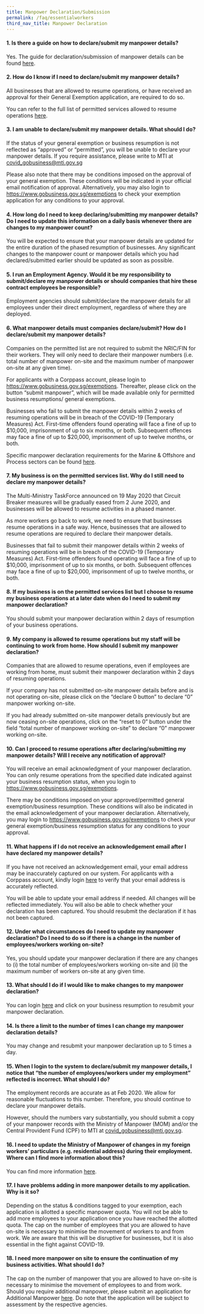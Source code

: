 ```yaml
---
title: Manpower Declaration/Submission
permalink: /faq/essentialworkers
third_nav_title: Manpower Declaration
---
```


#### **1. Is there a guide on how to declare/submit my manpower details?**
Yes. The guide for declaration/submission of manpower details can be found <a href="https://file.go.gov.sg/essentialmanpowerguide25sep.pdf" target="_blank">here</a>.

#### **2. How do I know if I need to declare/submit my manpower details?**
All businesses that are allowed to resume operations, or have received an approval for their General Exemption application, are required to do so.

You can refer to the full list of permitted services allowed to resume operations <a href="https://covid.gobusiness.gov.sg/guides/permittedserviceslist2.pdf" target="_blank">here</a>.

#### **3. I am unable to declare/submit my manpower details. What should I do?**
If the status of your general exemption or business resumption is not reflected as “approved” or “permitted”, you will be unable to declare your manpower details. If you require assistance, please write to MTI at <a href = "mailto: covid_gobusiness@mti.gov.sg">covid_gobusiness@mti.gov.sg</a>

Please also note that there may be conditions imposed on the approval of your general exemption. These conditions will be indicated in your official email notification of approval. Alternatively, you may also login to <a href="https://go.gov.sg/exemptionstatus" target="_blank">https://www.gobusiness.gov.sg/exemptions</a> to check your exemption application for any conditions to your approval.

#### **4. How long do I need to keep declaring/submitting my manpower details? Do I need to update this information on a daily basis whenever there are changes to my manpower count?**
You will be expected to  ensure that your manpower details are updated for the entire duration of the phased resumption of businesses.  Any significant changes to the manpower count or manpower details which you had declared/submitted earlier should be updated as soon as possible.

#### **5. I run an Employment Agency. Would it be my responsibility to submit/declare my manpower details or should companies that hire these contract employees be responsible?**
Employment agencies should submit/declare the manpower details for all employees under their direct employment, regardless of where they are deployed.

#### **6. What manpower details must companies declare/submit? How do I declare/submit my manpower details?**
Companies on the permitted list are not required to submit the NRIC/FIN for their workers. They will only need to declare their manpower numbers (i.e. total number of manpower on-site and the maximum number of manpower on-site at any given time).

For applicants with a Corppass account, please login to <a href="https://www.gobusiness.gov.sg/exemptions" target="_blank">https://www.gobusiness.gov.sg/exemptions</a>. Thereafter, please click on the button “submit manpower”, which will be made available only for permitted business resumptions/ general exemptions. 

Businesses who fail to submit the manpower details within 2 weeks of resuming operations will be in breach of the COVID-19 (Temporary Measures) Act. First-time offenders found operating will face a fine of up to $10,000, imprisonment of up to six months, or both. Subsequent offences may face a fine of up to $20,000, imprisonment of up to twelve months, or both.

Specific manpower declaration requirements for the Marine & Offshore and Process sectors can be found <a href="/faq/essentialworkers/offshore" target="_blank">here</a>.

#### **7. My business is on the permitted services list. Why do I still need to declare my manpower details?**
The Multi-Ministry TaskForce announced on 19 May 2020 that Circuit Breaker measures will be gradually eased from 2 June 2020, and businesses will be allowed to resume activities in a phased manner.

As more workers go back to work, we need to ensure that businesses resume operations in a safe way. Hence, businesses that are allowed to resume operations are required to declare their manpower details.

Businesses that fail to submit their manpower details within 2 weeks of resuming operations will be in breach of the COVID-19 (Temporary Measures) Act. First-time offenders found operating will face a fine of up to $10,000, imprisonment of up to six months, or both. Subsequent offences may face a fine of up to $20,000, imprisonment of up to twelve months, or both.

#### **8. If my business is on the permitted services list but I choose to resume my business operations at a later date when do I need to submit my manpower declaration?**
You should submit your manpower declaration within 2 days of resumption of your business operations.

#### **9. My company is allowed to resume operations but my staff will be continuing to work from home. How should I submit my manpower declaration?**
Companies that are allowed to resume operations, even if employees are working from home, must submit their manpower declaration within 2 days of resuming operations. 

If your company has not submitted on-site manpower details before and is not operating on-site, please click on the “declare 0 button” to declare “0” manpower working on-site. 

If you had already submitted on-site manpower details previously but are now ceasing on-site operations, click on the “reset to 0” button under the field “total number of manpower working on-site” to declare “0” manpower working on-site. 

#### **10. Can I proceed to resume operations after declaring/submitting my manpower details? Will I receive any notification of approval?**
You will receive an email acknowledgment of your manpower declaration. You can only resume operations from the specified date indicated against your business resumption status, when you login to <a href="https://go.gov.sg/exemptionstatus" target="_blank">https://www.gobusiness.gov.sg/exemptions</a>. 

There may be conditions imposed on your approved/permitted general exemption/business resumption. These conditions will also be indicated in the email acknowledgement of your manpower declaration. Alternatively, you may login to <a href="https://go.gov.sg/exemptionstatus" target="_blank">https://www.gobusiness.gov.sg/exemptions</a> to check your general exemption/business resumption status for any conditions to your approval. 

#### **11. What happens if I do not receive an acknowledgement email after I have declared my manpower details?**
If you have not received an acknowledgement email, your email address may be inaccurately captured on our system. For applicants with a Corppass account, kindly login <a href="https://go.gov.sg/essentialworkers" target="_blank">here</a> to verify that your email address is accurately reflected.

You will be able to update your email address if needed. All changes will be reflected immediately. You will also be able to check whether your declaration has been captured. You should resubmit the declaration if it has not been captured.

#### **12. Under what circumstances do I need to update my manpower declaration? Do I need to do so if there is a change in the number of employees/workers working on-site?**
Yes, you should update your manpower declaration if there are any changes to (i) the total number of employees/workers working on-site and (ii) the maximum number of workers on-site at any given time. 

#### **13. What should I do if I would like to make changes to my manpower declaration?**
You can login <a href="https://go.gov.sg/essentialworkers" target="_blank">here</a> and click on your business resumption to resubmit your manpower declaration. 

#### **14. Is there a limit to the number of times I can change my manpower declaration details?**
You may change and resubmit your manpower declaration up to 5 times a day.

#### **15. When I login to the system to declare/submit my manpower details, I notice that “the number of employees/workers under my employment” reflected is incorrect. What should I do?**
The employment records are accurate as at Feb 2020. We allow for reasonable fluctuations to this number. Therefore, you should continue to declare your manpower details.

However, should the numbers vary substantially, you should submit a copy of your manpower records with the Ministry of Manpower (MOM) and/or  the Central Provident Fund (CPF) to MTI at <a href = "mailto: Covid_GoBusiness@mti.gov.sg">covid_gobusiness@mti.gov.sg</a>.

#### **16. I need to update the Ministry of Manpower of changes in my foreign workers’ particulars (e.g. residential address) during their employment. Where can I find more information about this?**
You can find more information <a href="https://go.gov.sg/momforeignworkerupdate" target="_blank">here</a>. 

#### **17. I have problems adding in more manpower details to my application. Why is it so?**
Depending on the status & conditions tagged to your exemption, each application is allotted a specific manpower quota. You will not be able to add more employees to your application once you have reached the allotted quota.  The cap on the number of employees that you are allowed to have on-site is necessary to minimise the movement of workers to and from work.  We are aware that this will be disruptive for businesses, but it is also essential in the fight against COVID-19.

#### **18. I need more manpower on site to ensure the continuation of my business activities. What should I do?**
The cap on the number of manpower that you are allowed to have on-site is necessary to minimise the movement of employees to and from work.  Should you require additional manpower, please submit an application for Additional Manpower <a href="https://go.gov.sg/additionalmanpower" target="_blank">here</a>. Do note that the application will be subject to assessment by the respective agencies.
